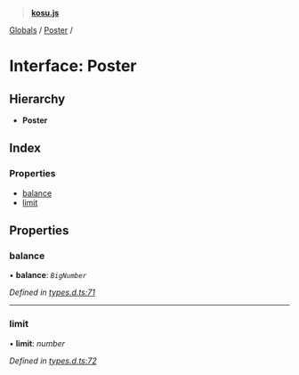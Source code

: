 > **[kosu.js](../README.md)**

[Globals](../globals.md) / [Poster](poster.md) /

# Interface: Poster

## Hierarchy

-   **Poster**

## Index

### Properties

-   [balance](poster.md#balance)
-   [limit](poster.md#limit)

## Properties

### balance

• **balance**: _`BigNumber`_

_Defined in [types.d.ts:71](https://github.com/ParadigmFoundation/kosu-monorepo/blob/2f37cabf/packages/kosu.js/src/types.d.ts#L71)_

---

### limit

• **limit**: _number_

_Defined in [types.d.ts:72](https://github.com/ParadigmFoundation/kosu-monorepo/blob/2f37cabf/packages/kosu.js/src/types.d.ts#L72)_
